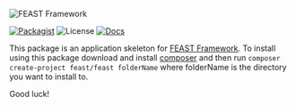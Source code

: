 ![FEAST Framework](https://github.com/FeastFramework/framework/blob/master/logos/feast-transparent-small.png?raw=true)

[![Packagist](https://img.shields.io/packagist/v/feast/feast)](https://packagist.org/packages/feast/feast)
![License](https://img.shields.io/packagist/l/feast/feast.svg)
[![Docs](https://img.shields.io/badge/docs-quickstart-green.svg)](https://docs.feast-framework.com)

This package is an application skeleton for [FEAST Framework](https://github.com/FeastFramework/framework). To install
using this package download and install [composer](https://getcomposer.org/) and then
run `composer create-project feast/feast folderName` where folderName is the directory you want to install to.

Good luck!